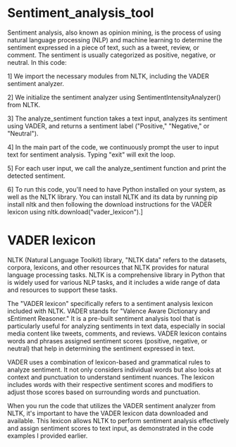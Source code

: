 # Sentiment_analysis_tool
Sentiment analysis, also known as opinion mining, is the process of using natural language processing (NLP) and machine learning to determine the sentiment expressed in a piece of text, such as a tweet, review, or comment. The sentiment is usually categorized as positive, negative, or neutral. 
In this code:

1] We import the necessary modules from NLTK, including the VADER sentiment analyzer.

2] We initialize the sentiment analyzer using SentimentIntensityAnalyzer() from NLTK.

3] The analyze_sentiment function takes a text input, analyzes its sentiment using VADER, and returns a sentiment label ("Positive," "Negative," or "Neutral").

4] In the main part of the code, we continuously prompt the user to input text for sentiment analysis. Typing "exit" will exit the loop.

5] For each user input, we call the analyze_sentiment function and print the detected sentiment.

6] To run this code, you'll need to have Python installed on your system, as well as the NLTK library. You can install NLTK and its data by running pip install nltk and then following the download instructions for the VADER lexicon using nltk.download("vader_lexicon").]

# VADER lexicon
NLTK (Natural Language Toolkit) library, "NLTK data" refers to the datasets, corpora, lexicons, and other resources that NLTK provides for natural language processing tasks. NLTK is a comprehensive library in Python that is widely used for various NLP tasks, and it includes a wide range of data and resources to support these tasks.

The "VADER lexicon" specifically refers to a sentiment analysis lexicon included with NLTK. VADER stands for "Valence Aware Dictionary and sEntiment Reasoner." It is a pre-built sentiment analysis tool that is particularly useful for analyzing sentiments in text data, especially in social media content like tweets, comments, and reviews. VADER lexicon contains words and phrases assigned sentiment scores (positive, negative, or neutral) that help in determining the sentiment expressed in text.

VADER uses a combination of lexicon-based and grammatical rules to analyze sentiment. It not only considers individual words but also looks at context and punctuation to understand sentiment nuances. The lexicon includes words with their respective sentiment scores and modifiers to adjust those scores based on surrounding words and punctuation.

When you run the code that utilizes the VADER sentiment analyzer from NLTK, it's important to have the VADER lexicon data downloaded and available. This lexicon allows NLTK to perform sentiment analysis effectively and assign sentiment scores to text input, as demonstrated in the code examples I provided earlier.
